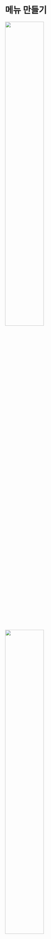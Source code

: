 메뉴 만들기
=======================
<img src="https://github.com/isp829/3dunitymulty/blob/master/images/lecture3/lecture3-1/3-1-1.PNG" width="50%">  
<img src="https://github.com/isp829/3dunitymulty/blob/master/images/lecture3/lecture3-1/3-1-2.PNG" width="50%">  

* 캔버스를 추가해주고 설정을 조절해준다.  

 ---------------------------------   
<img src="https://github.com/isp829/3dunitymulty/blob/master/images/lecture3/lecture3-1/3-1-3.PNG" width="50%">  
<img src="https://github.com/isp829/3dunitymulty/blob/master/images/lecture3/lecture3-1/3-1-4.PNG" width="50%">  

* Launcher 스크립트를 추가해주고 그림과 같이 코드를 짜준다.   
* Photon에서 주는 기능들이 복잡한 과정을 그냥 코드 몇줄로 사용 가능하게 해준다.  

 ---------------------------------   
<img src="https://github.com/isp829/3dunitymulty/blob/master/images/lecture3/lecture3-1/3-1-5.PNG" width="50%">  
<img src="https://github.com/isp829/3dunitymulty/blob/master/images/lecture3/lecture3-1/3-1-6.PNG" width="50%">  

* 아까 추가한 캔버스에 스크립트를 넣고 실행시켜보자.  
* 마스터 서버에 연결하고 로비에 진입했다고 디버그로그가 뜬다.  

 ---------------------------------   
<img src="https://github.com/isp829/3dunitymulty/blob/master/images/lecture3/lecture3-1/3-1-7.PNG" width="50%">  
<img src="https://github.com/isp829/3dunitymulty/blob/master/images/lecture3/lecture3-1/3-1-8.PNG" width="50%">  

* 캔버스에 gameObject를 만들어주고 loadingMenu라고 해주자.   
* 크기 조절을 해주자.  

 ---------------------------------  
<img src="https://github.com/isp829/3dunitymulty/blob/master/images/lecture3/lecture3-1/3-1-10.PNG" width="50%">  

* 카메라 설정으로 가서 배경색을 회색으로 해주자.  
 ---------------------------------   
<img src="https://github.com/isp829/3dunitymulty/blob/master/images/lecture3/lecture3-1/3-1-9.PNG" width="50%">  
<img src="https://github.com/isp829/3dunitymulty/blob/master/images/lecture3/lecture3-1/3-1-11.PNG" width="50%">  

* loadingMenu에 text mesh pro를 넣어준다.  
* 크기 조절과 가운데 정렬을 해주고 loading 적어준다.   

 ---------------------------------  
<img src="https://github.com/isp829/3dunitymulty/blob/master/images/lecture3/lecture3-1/3-1-12.PNG" width="50%">  
<img src="https://github.com/isp829/3dunitymulty/blob/master/images/lecture3/lecture3-1/3-1-13.PNG" width="50%">  

* 빈 gameObject에 title menu를 만들어주고 그안에 button container를 만들어준다.  
* button container에 vertical layout group을 추가해주고 크기를 조절하자. 
* vertical layout group이 있으면 저안에 있는 요소들은 알아서 상하 정렬이 된다.  

 ---------------------------------  
<img src="https://github.com/isp829/3dunitymulty/blob/master/images/lecture3/lecture3-1/3-1-14.PNG" width="50%">  
<img src="https://github.com/isp829/3dunitymulty/blob/master/images/lecture3/lecture3-1/3-1-15.PNG" width="50%">  

* Button container안에 넣을 버튼을 만들어준다.  
* 크기조절들을 해준다.  

 ---------------------------------  
<img src="https://github.com/isp829/3dunitymulty/blob/master/images/lecture3/lecture3-1/3-1-16.PNG" width="50%">  
<img src="https://github.com/isp829/3dunitymulty/blob/master/images/lecture3/lecture3-1/3-1-17.PNG" width="50%">  

* 버튼의 이름들과 텍스트들을 수정해준다.   

 --------------------------------- 
<img src="https://github.com/isp829/3dunitymulty/blob/master/images/lecture3/lecture3-1/3-1-18.PNG" width="50%">  

* Menu와 MenuManager 스크립트를 만들어준다.  

 ---------------------------------  
<img src="https://github.com/isp829/3dunitymulty/blob/master/images/lecture3/lecture3-1/3-1-19.PNG" width="50%"> 
<img src="https://github.com/isp829/3dunitymulty/blob/master/images/lecture3/lecture3-1/3-1-20.PNG" width="50%">  

* 각각 메뉴를 열고 닫는 스크립트와 어떤 메뉴를 열고 닫을지 결정하는 스크립트다.  
* 어려운 내용 없으니 넘어가자

---------------------------------
```
using System.Collections;
using System.Collections.Generic;
using UnityEngine;

public class Menu : MonoBehaviour
{
    public string menuName;
    public bool open;
    public void Open()
    {
        open = true;
        gameObject.SetActive(true);//특정 메뉴 켜지기
    }

    public void Close()
    {
        open = false;
        gameObject.SetActive(false);
    }
}
```
 
* Menu의 스크립트 전문이다.

----------------------------
```
using System.Collections;
using System.Collections.Generic;
using UnityEngine;

public class MenuManager : MonoBehaviour
{
    public static MenuManager Instance;//다른 class에서도 호출가능

    [SerializeField] Menu[] menus;//SerializedField를 사용하면 우리는 public처럼 쓸 수 있지만  public이 아니여서 외부에서는 못만짐.

    private void Awake()
    {
        Instance = this;
    }

    public void OpenMenu(string menuName)
    {
        for (int i = 0; i < menus.Length; i++)
        {
            if (menus[i].menuName == menuName)//string을 받아서 해당이름 가진 메뉴를 여는 스크립트
            {
                OpenMenu(menus[i]);
            }
            else if (menus[i].open)
            {
                CloseMenu(menus[i]);
            }
        }
    }

    public void OpenMenu(Menu menu)
    {
        for (int i = 0; i < menus.Length; i++)
        {
            if (menus[i].open)
            {
                CloseMenu(menus[i]);
            }
        }
        menu.Open();
    }

    public void CloseMenu(Menu menu)
    {
        menu.Close();
    }
}

```
* MenuManager의 스크립트 전문이다.   
----------------------------  
[목차로](https://github.com/isp829/3dunitymulty/blob/master/README.md)  
[다음](https://github.com/isp829/3dunitymulty/blob/master/lecture/lecture3-2.md)  
-----------------------------
    

    
